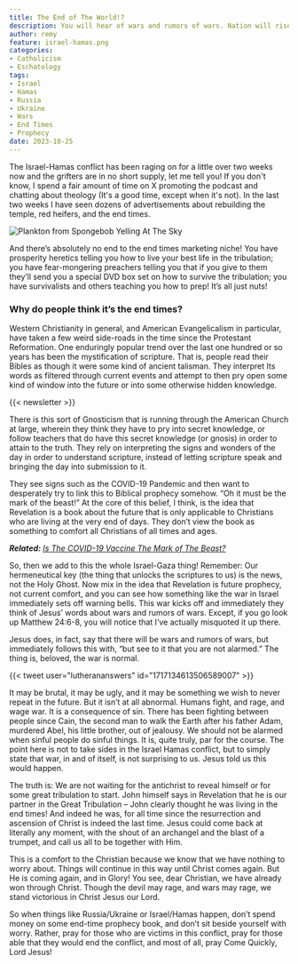 ```yaml
---
title: The End of The World!?
description: You will hear of wars and rumors of wars. Nation will rise against nation, and kingdom against kingdom. There will be famines and earthquakes in various places. All these are the beginning of birth pains.
author: remy
feature: israel-hamas.png
categories: 
- Catholicism
- Eschatology
tags: 
- Israel
- Hamas
- Russia
- Ukraine
- Wars
- End Times
- Prophecy
date: 2023-10-25
---
```


The Israel-Hamas conflict has been raging on for a little over two weeks now and the grifters are in no short supply, let me tell you!
If you don't know, I spend a fair amount of time on X promoting the podcast and chatting about theology (It's a good time, except when it's not). In the last two weeks I have seen dozens of advertisements about rebuilding the temple, red heifers, and the end times.

![Plankton from Spongebob Yelling At The Sky](/articles/plankton.jpg "Darn You, Martin Luther!")

And there’s absolutely no end to the end times marketing niche! You have prosperity heretics telling you how to live your best life in the tribulation; you have fear-mongering preachers telling you that if you give to them they’ll send you a special DVD box set on how to survive the tribulation; you have survivalists and others teaching you how to prep!
It’s all just nuts!

### Why do people think it’s the end times?
Western Christianity in general, and American Evangelicalism in particular, have taken a few weird side-roads in the time since the Protestant Reformation. One enduringly popular trend over the last one hundred or so years has been the mystification of scripture. That is, people read their Bibles as though it were some kind of ancient talisman. They interpret Its words as filtered through current events and attempt to then pry open some kind of window into the future or into some otherwise hidden knowledge. 

{{< newsletter >}}
<br>

There is this sort of Gnosticism that is running through the American Church at large, wherein they think they have to pry into secret knowledge, or follow teachers that do have this secret knowledge (or gnosis) in order to attain to the truth. They rely on interpreting the signs and wonders of the day in order to understand scripture, instead of letting scripture speak and bringing the day into submission to it. 

They see signs such as the COVID-19 Pandemic and then want to desperately try to link this to Biblical prophecy somehow. “Oh it must be the mark of the beast!” At the core of this belief, I think, is the idea that Revelation is a book about the future that is only applicable to Christians who are living at the very end of days. They don’t view the book as something to comfort all Christians of all times and ages.

***Related:** [Is The COVID-19 Vaccine The Mark of The Beast?](/answers/vaccine-mark-beast/)*

So, then we add to this the whole Israel-Gaza thing! Remember: Our hermeneutical key (the thing that unlocks the scriptures to us) is the news, not the Holy Ghost. Now mix in the idea that Revelation is future prophecy, not current comfort, and you can see how something like the war in Israel immediately sets off warning bells.
This war kicks off and immediately they think of Jesus’ words about wars and rumors of wars. Except, if you go look up Matthew 24:6-8, you will notice that I’ve actually misquoted it up there.

Jesus does, in fact, say that there will be wars and rumors of wars, but immediately follows this with, “but see to it that you are not alarmed.” The thing is, beloved, the war is normal. 

{{< tweet user="lutherananswers" id="1717134613506589007" >}}

It may be brutal, it may be ugly, and it may be something we wish to never repeat in the future. But it isn’t at all abnormal. Humans fight, and rage, and wage war. It is a consequence of sin. There has been fighting between people since Cain, the second man to walk the Earth after his father Adam, murdered Abel, his little brother, out of jealousy.
We should not be alarmed when sinful people do sinful things. It is, quite truly, par for the course. The point here is not to take sides in the Israel Hamas conflict, but to simply state that war, in and of itself, is not surprising to us. Jesus told us this would happen.

The truth is: We are not waiting for the antichrist to reveal himself or for some great tribulation to start. John himself says in Revelation that he is our partner in the Great Tribulation – John clearly thought he was living in the end times! And indeed he was, for all time since the resurrection and ascension of Christ is indeed the last time. 
Jesus could come back at literally any moment, with the shout of an archangel and the blast of a trumpet, and call us all to be together with Him.

This is a comfort to the Christian because we know that we have nothing to worry about. Things will continue in this way until Christ comes again. But He is coming again, and in Glory! You see, dear Christian, we have already won through Christ. Though the devil may rage, and wars may rage, we stand victorious in Christ Jesus our Lord.

So when things like Russia/Ukraine or Israel/Hamas happen, don’t spend money on some end-time prophecy book, and don’t sit beside yourself with worry. Rather, pray for those who are victims in this conflict, pray for those able that they would end the conflict, and most of all, pray Come Quickly, Lord Jesus!